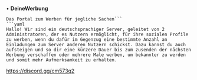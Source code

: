 • **DeineWerbung**

```fix
Das Portal zum Werben für jegliche Sachen```
```yaml
Hallo! Wir sind ein deutschsprachiger Server, geleitet von 2 Administratoren, der es Nutzern ermöglicht, für ihre sozialen Profile zu werben, wenn du dafür im Gegenzug eine bestimmte Anzahl an Einladungen zum Server anderen Nutzern schickst. Dazu kannst du auch aufsteigen und so dir eine kürzere Dauer bis zum zusenden der nächsten Werbung verschaffen oder mehrere Male werben, um bekannter zu werden und somit mehr Aufmerksamkeit zu erhalten.
```
https://discord.gg/cm573q2 
